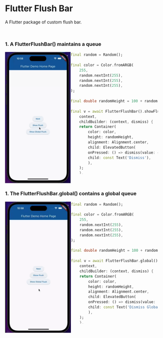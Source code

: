 <style>
pre {
  overflow-y: auto;
  max-height: 400px;
}
</style>

# Flutter Flush Bar

A Flutter package of custom flush bar. 

<br>

### 1. A FlutterFlushBar() maintains a queue

<img src="https://raw.githubusercontent.com/xSILENCEx/project_images/main/flutter_flush_bar/new.gif"  height=430 style="float: left">

```Dart
final random = Random();

final color = Color.fromARGB(
    255,
    random.nextInt(255),
    random.nextInt(255),
    random.nextInt(255),
);

final double randomHeight = 100 + random.nextInt(100).toDouble();

final v = await FlutterFlushBar().showFlushBar<int>(
    context,
    childBuilder: (context, dismiss) {
    return Container(
        color: color,
        height: randomHeight,
        alignment: Alignment.center,
        child: ElevatedButton(
        onPressed: () => dismiss(value: color.value),
        child: const Text('Dismiss'),
        ),
    );
    },
);

debugPrint('v: $v');
```

<br>

### 1. The FlutterFlushBar.global() contains a global queue

<img src="https://raw.githubusercontent.com/xSILENCEx/project_images/main/flutter_flush_bar/global.gif"  height=430 style="float: left">

```Dart
final random = Random();

final color = Color.fromARGB(
    255,
    random.nextInt(255),
    random.nextInt(255),
    random.nextInt(255),
);

final double randomHeight = 100 + random.nextInt(100).toDouble();

final v = await FlutterFlushBar.global().showFlushBar<int>(
    context,
    childBuilder: (context, dismiss) {
    return Container(
        color: color,
        height: randomHeight,
        alignment: Alignment.center,
        child: ElevatedButton(
        onPressed: () => dismiss(value: color.value),
        child: const Text('Dismiss Global'),
        ),
    );
    },
);

debugPrint('v: $v');
```